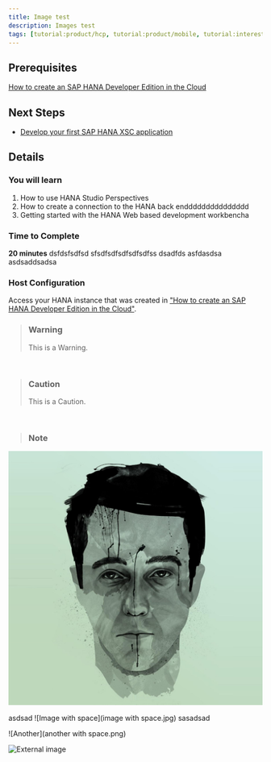 ```yaml
---
title: Image test
description: Images test
tags: [tutorial:product/hcp, tutorial:product/mobile, tutorial:interest/gettingstarted]
---
```


## Prerequisites  
[How to create an SAP HANA Developer Edition in the Cloud](http://go.sap.com/developer/tutorials/hana-setup-cloud.html)

## Next Steps
- [Develop your first SAP HANA XSC application](http://go.sap.com/developer/tutorials/hana-web-development-workbench.html)

 
## Details
### You will learn  
1. How to use HANA Studio Perspectives
2. How to create a connection to the HANA back enddddddddddddddd
3. Getting started with the HANA Web based development workbencha


### Time to Complete
**20 minutes** dsfdsfsdfsd sfsdfsdfsdfsdfsdfss dsadfds asfdasdsa asdsaddsadsa

### Host Configuration
Access your HANA instance that was created in ["How to create an SAP HANA Developer Edition in the Cloud"](http://go.sap.com/developer/tutorials/hana-setup-cloud.html).

>### Warning
>This is a Warning.

&nbsp;

>### Caution
>This is a Caution.

&nbsp;

>### Note

![Image](image.jpg)


asdsad ![Image with space](image with space.jpg) sasadsad

![Another](another with space.png)

![External image](http://cdn.wallpapersafari.com/10/21/6BaQwh.jpg)

